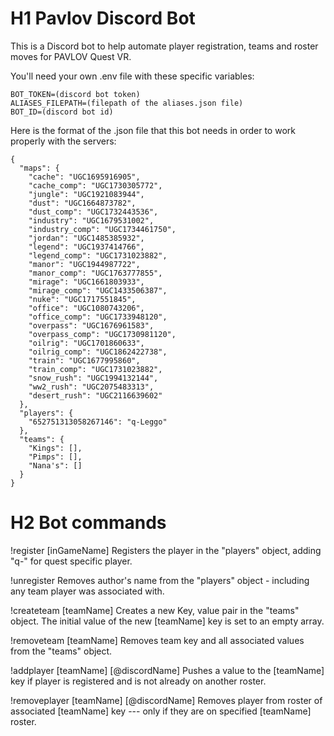 # H1 Pavlov Discord Bot
This is a Discord bot to help automate player registration, teams and roster moves for PAVLOV Quest VR.

You'll need your own .env file with these specific variables:

```
BOT_TOKEN=(discord bot token)
ALIASES_FILEPATH=(filepath of the aliases.json file)
BOT_ID=(discord bot id)

```

Here is the format of the .json file that this bot needs in order to work properly with the servers:
```
{
  "maps": {
    "cache": "UGC1695916905",
    "cache_comp": "UGC1730305772",
    "jungle": "UGC1921083944",
    "dust": "UGC1664873782",
    "dust_comp": "UGC1732443536",
    "industry": "UGC1679531002",
    "industry_comp": "UGC1734461750",
    "jordan": "UGC1485385932",
    "legend": "UGC1937414766",
    "legend_comp": "UGC1731023882",
    "manor": "UGC1944987722",
    "manor_comp": "UGC1763777855",
    "mirage": "UGC1661803933",
    "mirage_comp": "UGC1433506387",
    "nuke": "UGC1717551845",
    "office": "UGC1080743206",
    "office_comp": "UGC1733948120",
    "overpass": "UGC1676961583",
    "overpass_comp": "UGC1730981120",
    "oilrig": "UGC1701860633",
    "oilrig_comp": "UGC1862422738",
    "train": "UGC1677995860",
    "train_comp": "UGC1731023882",
    "snow_rush": "UGC1994132144",
    "ww2_rush": "UGC2075483313",
    "desert_rush": "UGC2116639602"
  },
  "players": {
    "652751313058267146": "q-Leggo"
  },
  "teams": {
    "Kings": [],
    "Pimps": [],
    "Nana's": []
  }
}

```


# H2 Bot commands

!register [inGameName]
Registers the player in the "players" object, adding "q-" for quest specific player.

!unregister 
Removes author's name from the "players" object - including any team player was associated with.

!createteam [teamName]
Creates a new Key, value pair in the "teams" object. The initial value of the new [teamName] key is set to an empty array.

!removeteam [teamName]
Removes team key and all associated values  from the "teams" object.

!addplayer [teamName] [@discordName]
Pushes a value to the [teamName] key if player is registered and is not already on another roster.

!removeplayer [teamName] [@discordName]
Removes player from roster of associated [teamName] key --- only if they are on specified [teamName] roster.
